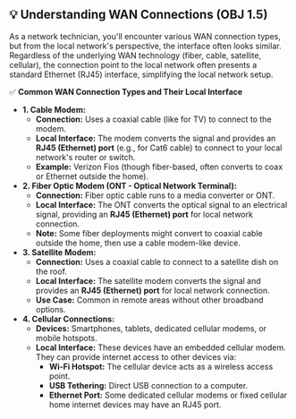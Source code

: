 ## 💡 Understanding WAN Connections (OBJ 1.5)

As a network technician, you'll encounter various WAN connection types, but from the local network's perspective, the interface often looks similar. Regardless of the underlying WAN technology (fiber, cable, satellite, cellular), the connection point to the local network often presents a standard Ethernet (RJ45) interface, simplifying the local network setup.

✅ **Common WAN Connection Types and Their Local Interface**
- **1. Cable Modem:**
  - **Connection:** Uses a coaxial cable (like for TV) to connect to the modem.
  - **Local Interface:** The modem converts the signal and provides an **RJ45 (Ethernet) port** (e.g., for Cat6 cable) to connect to your local network's router or switch.
  - **Example:** Verizon Fios (though fiber-based, often converts to coax or Ethernet outside the home).
- **2. Fiber Optic Modem (ONT - Optical Network Terminal):**
  - **Connection:** Fiber optic cable runs to a media converter or ONT.
  - **Local Interface:** The ONT converts the optical signal to an electrical signal, providing an **RJ45 (Ethernet) port** for local network connection.
  - **Note:** Some fiber deployments might convert to coaxial cable outside the home, then use a cable modem-like device.
- **3. Satellite Modem:**
  - **Connection:** Uses a coaxial cable to connect to a satellite dish on the roof.
  - **Local Interface:** The satellite modem converts the signal and provides an **RJ45 (Ethernet) port** for local network connection.
  - **Use Case:** Common in remote areas without other broadband options.
- **4. Cellular Connections:**
  - **Devices:** Smartphones, tablets, dedicated cellular modems, or mobile hotspots.
  - **Local Interface:** These devices have an embedded cellular modem. They can provide internet access to other devices via:
    - **Wi-Fi Hotspot:** The cellular device acts as a wireless access point.
    - **USB Tethering:** Direct USB connection to a computer.
    - **Ethernet Port:** Some dedicated cellular modems or fixed cellular home internet devices may have an RJ45 port.